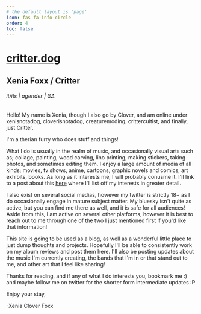 ```yaml
---
# the default layout is 'page'
icon: fas fa-info-circle
order: 4
toc: false
---
```


# [critter.dog](https://critter.dog)

## Xenia Foxx / Critter
###### it/its | agender | ΘΔ

Hello! My name is Xenia, though I also go by Clover, and am online under xenisnotadog, cloverisnotadog, creaturemoding, crittercultist, and finally, just Critter.

I'm a therian furry who does stuff and things!

What I do is usually in the realm of music, and occasionally visual arts such as; collage, painting, wood carving, lino printing, making stickers, taking photos, and sometimes editing them. I enjoy a large amount of media of all kinds; movies, tv shows, anime, cartoons, graphic novels and comics, art exhibits, books. As long as it interests me, I will probably conusme it. I'll link to a post about this [here](https://critter.dog/about) where I'll list off my interests in greater detail.

I also exist on several social medias, however my twitter is strictly 18+ as I do occasionally engage in mature subject matter. My bluesky isn't quite as active, but you can find me there as well, and it is safe for all audiences! Aside from this, I am active on several other platforms, however it is best to reach out to me through one of the two I just mentioned first if you'd like that information!

This site is going to be used as a blog, as well as a wonderful little place to just dump thoughts and projects. Hopefully I'll be able to consistently work on my album reviews and post them here. I'll also be posting updates about the music I'm currently creating, the bands that I'm in or that stand out to me, and other art that I feel like sharing!

Thanks for reading, and if any of what I do interests you, bookmark me :) and maybe follow me on twitter for the shorter form intermediate updates :P

Enjoy your stay,

-Xenia Clover Foxx 
